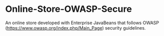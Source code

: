 Online-Store-OWASP-Secure
==============

An online store developed with Enterprise JavaBeans that follows OWASP (https://www.owasp.org/index.php/Main_Page) security guidelines.
